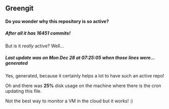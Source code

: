## Greengit

#### Do you wonder why this repository is so active?

##### After all it has 16451 commits!

But is it *really* active? Well...

##### Last update was on Mon Dec 28 at 07:25:05 when those lines were... generated

Yes, generated, because it certainly helps a lot to have such an active repo!

Oh and there was **25%** disk usage on the machine
where there is the cron updating this file.

Not the best way to monitor a VM in the cloud but it works! :)
